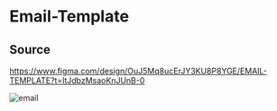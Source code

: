 # Email-Template

## Source

https://www.figma.com/design/OuJ5Mq8ucErJY3KU8P8YGE/EMAIL-TEMPLATE?t=ltJdbzMsaoKnJUnB-0



![email](https://github.com/user-attachments/assets/47bbe467-a1ba-497e-9937-13766d9f4fa9)
